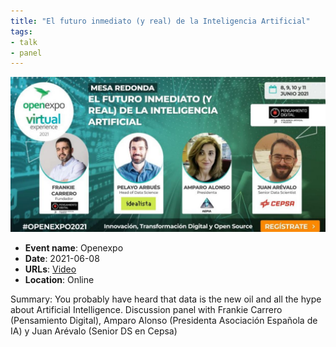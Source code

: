 ```yaml
---
title: "El futuro inmediato (y real) de la Inteligencia Artificial"
tags:
- talk
- panel
---
```


![Open Expo Roundtable](appearances/2021/open-expo-mesa-redonda-ai/Open%20Expo%20Roundtable.jpg)

- **Event name**: Openexpo
- **Date**: 2021-06-08
- **URLs**:  [Video](https://www.youtube.com/watch?v=BTvvFrSWh7o&list=PLDvP0fVRGy74-6nhRrtZLMCZtUzUTUxVL&t=7181s)
- **Location**: Online

Summary: You probably have heard that data is the new oil and all the hype about Artificial Intelligence. Discussion panel with Frankie Carrero (Pensamiento Digital), Amparo Alonso (Presidenta Asociación Española de IA) y Juan Arévalo (Senior DS en Cepsa)
